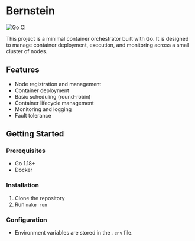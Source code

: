 # Bernstein
[![Go CI](https://github.com/guillego/bernstein/actions/workflows/ci.yml/badge.svg)](https://github.com/guillego/bernstein/actions/workflows/ci.yml)

This project is a minimal container orchestrator built with Go. It is designed to manage container deployment, execution, and monitoring across a small cluster of nodes.

## Features

- Node registration and management
- Container deployment
- Basic scheduling (round-robin)
- Container lifecycle management
- Monitoring and logging
- Fault tolerance

## Getting Started

### Prerequisites

- Go 1.18+
- Docker

### Installation

1. Clone the repository
2. Run `make run`

### Configuration

- Environment variables are stored in the `.env` file.

